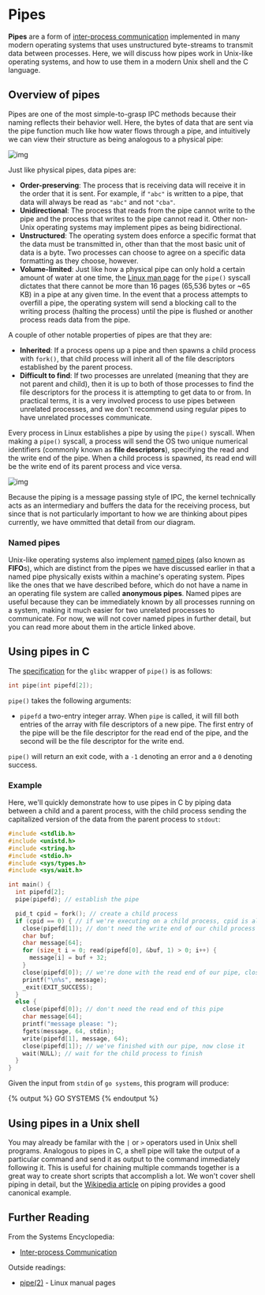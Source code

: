 <link rel="stylesheet" href="https://cdnjs.cloudflare.com/ajax/libs/prism-themes/1.9.0/prism-a11y-dark.min.css" integrity="sha512-bd1K4DEquIavX49RSZHIE0Ye6RFOVlGLhtGow9KDbLYqOd/ufhshkP0GoJoVR1jqj7FmOffvVIKuq1tcXlN9ZA==" crossorigin="anonymous" referrerpolicy="no-referrer" />

# Pipes

**Pipes** are a form of [inter-process communication](../ipc) implemented in many modern operating systems that uses unstructured byte-streams to transmit data between processes. Here, we will discuss how pipes work in Unix-like operating systems, and how to use them in a modern Unix shell and the C language.

## Overview of pipes

Pipes are one of the most simple-to-grasp IPC methods because their naming reflects their behavior well. Here, the bytes of data that are sent via the pipe function much like how water flows through a pipe, and intuitively we can view their structure as being analogous to a physical pipe:

![img](../static/pipes/pipediagram.png)

Just like physical pipes, data pipes are:
- **Order-preserving**: The process that is receiving data will receive it in the order that it is sent. For example, if `"abc"` is written to a pipe, that data will always be read as `"abc"` and not `"cba"`. 
- **Unidirectional**: The process that reads from the pipe cannot write to the pipe and the process that writes to the pipe cannot read it. Other non-Unix operating systems may implement pipes as being bidirectional.
- **Unstructured**: The operating system does enforce a specific format that the data must be transmitted in, other than that the most basic unit of data is a byte. Two processes can choose to agree on a specific data formatting as they choose, however.
- **Volume-limited**: Just like how a physical pipe can only hold a certain amount of water at one time, the [Linux man page](https://man7.org/linux/man-pages/man7/pipe.7.html) for the `pipe()` syscall dictates that there cannot be more than 16 pages (65,536 bytes or ~65 KB) in a pipe at any given time. In the event that a process attempts to overfill a pipe, the operating system will send a blocking call to the writing process (halting the process) until the pipe is flushed or another process reads data from the pipe. 

A couple of other notable properties of pipes are that they are:
- **Inherited**: If a process opens up a pipe and then spawns a child process with `fork()`, that child process will inherit all of the file descriptors established by the parent process.
- **Difficult to find**: If two processes are unrelated (meaning that they are not parent and child), then it is up to both of those processes to find the file descriptors for the process it is attempting to get data to or from. In practical terms, it is a very involved process to use pipes between unrelated processes, and we don't recommend using regular pipes to have unrelated processes communicate.

Every process in Linux establishes a pipe by using the `pipe()` syscall. When making a `pipe()` syscall, a process will send the OS two unique numerical identifiers (commonly known as **file descriptors**), specifying the read and the write end of the pipe. When a child process is spawned, its read end will be the write end of its parent process and vice versa.

![img](../static/pipes/pipefddiagram.png)

Because the piping is a message passing style of IPC, the kernel technically acts as an intermediary and buffers the data for the receiving process, but since that is not particularly important to how we are thinking about pipes currently, we have ommitted that detail from our diagram.

### Named pipes

Unix-like operating systems also implement [named pipes](https://en.wikipedia.org/wiki/Named_pipe) (also known as **FIFO**s), which are distinct from the pipes we have discussed earlier in that a named pipe physically exists within a machine's operating system. Pipes like the ones that we have described before, which do not have a name in an operating file system are called **anonymous pipes**. Named pipes are useful because they can be immediately known by all processes running on a system, making it much easier for two unrelated processes to communicate. For now, we will not cover named pipes in further detail, but you can read more about them in the article linked above.

## Using pipes in C

The [specification](https://man7.org/linux/man-pages/man2/pipe.2.html) for the `glibc` wrapper of `pipe()` is as follows:

```c
int pipe(int pipefd[2]);
```

`pipe()` takes the following arguments:
- `pipefd` a two-entry integer array. When `pipe` is called, it will fill both entries of the array with file descriptors of a new pipe. The first entry of the pipe will be the file descriptor for the read end of the pipe, and the second will be the file descriptor for the write end.

`pipe()` will return an exit code, with a `-1` denoting an error and a `0` denoting success.

### Example

Here, we'll quickly demonstrate how to use pipes in C by piping data between a child and a parent process, with the child process sending the capitalized version of the data from the parent process to `stdout`:

```c
#include <stdlib.h>
#include <unistd.h>
#include <string.h>
#include <stdio.h>
#include <sys/types.h>
#include <sys/wait.h>

int main() {
  int pipefd[2];
  pipe(pipefd); // establish the pipe

  pid_t cpid = fork(); // create a child process
  if (cpid == 0) { // if we're executing on a child process, cpid is always 0
    close(pipefd[1]); // don't need the write end of our child process in the first place, close it
    char buf;
    char message[64];
    for (size_t i = 0; read(pipefd[0], &buf, 1) > 0; i++) {
      message[i] = buf + 32;
    }
    close(pipefd[0]); // we're done with the read end of our pipe, close it
    printf("\n%s", message);
    _exit(EXIT_SUCCESS);
  }
  else {
    close(pipefd[0]); // don't need the read end of this pipe
    char message[64];
    printf("message please: ");
    fgets(message, 64, stdin);
    write(pipefd[1], message, 64);
    close(pipefd[1]); // we've finished with our pipe, now close it
    wait(NULL); // wait for the child process to finish
  }
}
```
Given the input from `stdin` of `go systems`, this program will produce:

{% output %}
GO SYSTEMS
{% endoutput %}

## Using pipes in a Unix shell

You may already be familar with the `|` or `>` operators used in Unix shell programs. Analogous to pipes in C, a shell pipe will take the output of a particular command and send it as output to the command immediately following it. This is useful for chaining multiple commands together is a great way to create short scripts that accomplish a lot. We won't cover shell piping in detail, but the [Wikipedia article](https://en.wikipedia.org/wiki/Pipeline_(Unix)#Example) on piping provides a good canonical example.

## Further Reading

From the Systems Encyclopedia:

- [Inter-process Communication](../ipc)

Outside readings:
- [pipe(2)](https://man7.org/linux/man-pages/man2/pipe.2.html) - Linux manual pages
